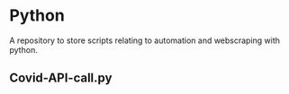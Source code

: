 # Python
A repository to store scripts relating to automation and webscraping with python.

## Covid-API-call.py 

